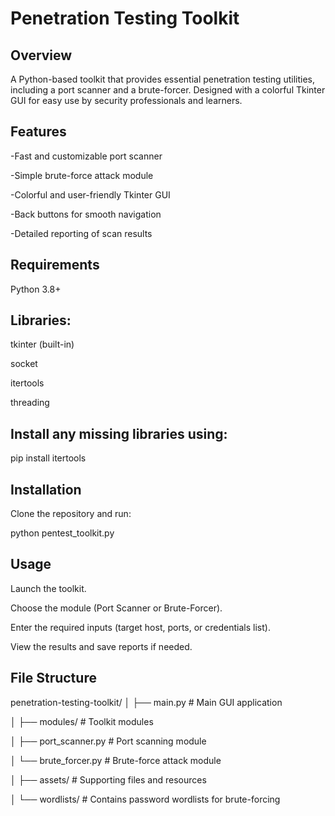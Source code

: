 # Penetration Testing Toolkit
## Overview
A Python-based toolkit that provides essential penetration testing utilities, including a port scanner and a brute-forcer. Designed with a colorful Tkinter GUI for easy use by security professionals and learners.

## Features
-Fast and customizable port scanner

-Simple brute-force attack module

-Colorful and user-friendly Tkinter GUI

-Back buttons for smooth navigation

-Detailed reporting of scan results

## Requirements
Python 3.8+

## Libraries:

tkinter (built-in)

socket

itertools

threading

## Install any missing libraries using:

pip install itertools

## Installation
Clone the repository and run:

python pentest_toolkit.py
## Usage
Launch the toolkit.

Choose the module (Port Scanner or Brute-Forcer).

Enter the required inputs (target host, ports, or credentials list).

View the results and save reports if needed.
## File Structure
penetration-testing-toolkit/
│
├── main.py # Main GUI application

│
├── modules/ # Toolkit modules

│ ├── port_scanner.py # Port scanning module

│ └── brute_forcer.py # Brute-force attack module

│
├── assets/ # Supporting files and resources

│ └── wordlists/ # Contains password wordlists for brute-forcing
